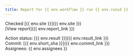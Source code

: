 ```yaml
---
title: Report for {{ env.workflow }} run {{ env.runid }}
---
```

Checked [{{ env.site }}]({{ env.site }})  
[View report]({{ env.report_link }})  

Action status: [{{ env.result }}]({{ env.result_link }})  
Commit: [{{ env.short_sha }}]({{ env.commit_link }})  
Assignees: {{ env.assignees }}
